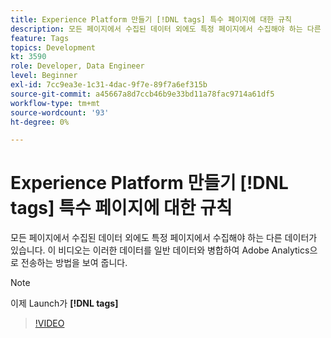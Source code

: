 ```yaml
---
title: Experience Platform 만들기 [!DNL tags] 특수 페이지에 대한 규칙
description: 모든 페이지에서 수집된 데이터 외에도 특정 페이지에서 수집해야 하는 다른 데이터가 있습니다. 이 비디오는 이러한 데이터를 일반 데이터와 병합하여 Adobe Analytics으로 전송하는 방법을 보여 줍니다.
feature: Tags
topics: Development
kt: 3590
role: Developer, Data Engineer
level: Beginner
exl-id: 7cc9ea3e-1c31-4dac-9f7e-89f7a6ef315b
source-git-commit: a45667a8d7ccb46b9e33bd11a78fac9714a61df5
workflow-type: tm+mt
source-wordcount: '93'
ht-degree: 0%

---
```


# Experience Platform 만들기 [!DNL tags] 특수 페이지에 대한 규칙

모든 페이지에서 수집된 데이터 외에도 특정 페이지에서 수집해야 하는 다른 데이터가 있습니다. 이 비디오는 이러한 데이터를 일반 데이터와 병합하여 Adobe Analytics으로 전송하는 방법을 보여 줍니다.

>[!NOTE]
>
> 이제 Launch가 **[!DNL tags]**

>[!VIDEO](https://video.tv.adobe.com/v/28770/?quality=12&learn=on)
